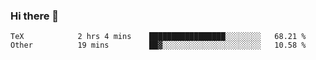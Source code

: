 ### Hi there 👋

<!--
**skywalkerwang98/skywalkerwang98** is a ✨ _special_ ✨ repository because its `README.md` (this file) appears on your GitHub profile.

Here are some ideas to get you started:

- 🔭 I’m currently working on ...
- 🌱 I’m currently learning ...
- 👯 I’m looking to collaborate on ...
- 🤔 I’m looking for help with ...
- 💬 Ask me about ...
- 📫 How to reach me: ...
- 😄 Pronouns: ...
- ⚡ Fun fact: ...
-->

<!--START_SECTION:waka-->

```text
TeX            2 hrs 4 mins    █████████████████░░░░░░░░   68.21 %
Other          19 mins         ██▓░░░░░░░░░░░░░░░░░░░░░░   10.58 %
```

<!--END_SECTION:waka-->
